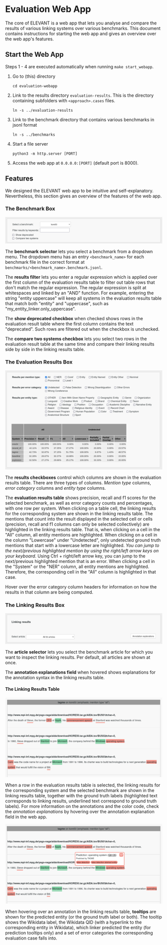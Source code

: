 # Evaluation Web App

The core of ELEVANT is a web app that lets you analyse and compare the results of various linking systems over various
 benchmarks. This document contains instructions for starting the web app and gives an overview over the web app's
 features.

## Start the Web App

Steps 1 - 4 are executed automatically when running `make start_webapp`. 
1. Go to (this) directory

       cd evaluation-webapp

2. Link to the results directory `evaluation-results`. This is the directory containing subfolders with
`<approach>.cases` files.

       ln -s ../evaluation-results

3. Link to the benchmark directory that contains various benchmarks in jsonl format

       ln -s ../benchmarks

4. Start a file server

       python3 -m http.server [PORT]

5. Access the web app at `0.0.0.0:[PORT]` (default port is 8000).


## Features
We designed the ELEVANT web app to be intuitive and self-explanatory. Nevertheless, this section gives an overview of
 the features of the web app.

### The Benchmark Box
![](img/box1_w_border.png)

The **benchmark selector** lets you select a benchmark from a dropdown menu. The dropdown menu has an entry
 `<benchmark_name>` for each benchmark file in the correct format at
 `benchmarks/<benchmark_name>.benchmark.jsonl`.

The **results filter** lets you enter a regular expression which is applied over the first column of the evaluation
 results table to filter out table rows that don't match the regular expression. The regular expression is split at
 whitespaces and linked by an "AND" function. For example, entering the string "entity uppercase" will keep all systems
 in the evaluation results table that match both "entity" and "uppercase", such as "my_entity_linker.only_uppercase".

The **show deprecated checkbox** when checked shows rows in the evaluation result table where the first column contains
 the text "deprecated". Such rows are filtered out when the checkbox is unchecked.

The **compare two systems checkbox** lets you select two rows in the evaluation result table at the same time and
 compare their linking results side by side in the linking results table.


### The Evaluation Results Box
![](img/box2_w_border.png)

The **results checkboxes** control which columns are shown in the evaluation results table. There are three types of
 columns. *Mention type* columns, *error category* columns and *entity type* columns. 

The **evaluation results table** shows precision, recall and f1 scores for the selected benchmark, as well as error
 category counts and percentages, with one row per system. When clicking on a table cell, the linking results for the
 corresponding system are shown in the linking results table. The mentions that count into the result displayed in the
 selected cell or cells (precision, recall and f1 columns can only be selected collectively) are highlighted in the
 linking results table. That is, when clicking on a cell in the "All" column, all entity mentions are highlighted. When
 clicking on a cell in the column "Lowercase" under "Undetected", only undetected ground truth mentions that start with
 a lowercase letter are highlighted. *You can jump to the next/previous highlighted mention by using the right/left
 arrow keys on your keyboard*. Using Ctrl + right/left arrow key, you can jump to the next/previous highlighted mention
 that is an error. When clicking a cell in the "System" or the "NER" column, all entity mentions are highlighted.
 Therefore, the corresponding cell in the "All" column is highlighted in that case.

Hover over the error category column headers for information on how the results in that column are being computed.

### The Linking Results Box
![](img/box3_w_border.png)

The **article selector** lets you select the benchmark article for which you want to inspect the linking results. Per
 default, all articles are shown at once.

The **annotation explanations field** when hovered shows explanations for the annotation syntax in the linking
 results table.

#### The Linking Results Table

![](img/linking_results_table.png)

When a row in the evaluation results table is selected, the linking results for the corresponding system and the
 selected benchmark are shown in the linking results table, together with the ground truth labels (highlighted text
 corresponds to linking results, underlined text correspond to ground truth labels). For more information on the
 annotations and the color code, check the *annotation explanations* by hovering over the annotation explanation
 field in the web app.

![](img/linking_results_table_tooltip.png)

When hovering over an annotation in the linking results table, **tooltips** are shown for the predicted entity (or the
 ground truth label or both). The tooltip shows the Wikidata label, the Wikidata QID (with a hyperlink to the
 corresponding entity in Wikidata), which linker predicted the entity (for prediction tooltips only) and a set of error
 categories the corresponding evaluation case falls into.
